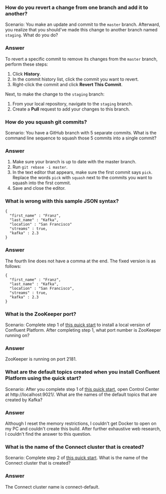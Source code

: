### How do you revert a change from one branch and add it to another?
Scenario: You make an update and commit to the `master` branch. Afterward, you realize that you should've made this 
change to another branch named `staging`. What do you do? 

### Answer
To revert a specific commit to remove its changes from the `master` branch, perform these steps:

1. Click **History**.
1. In the commit history list, click the commit you want to revert.
1. Right-click the commit and click **Revert This Commit**.

Next, to make the change to the `staging` branch:

1. From your local repository, navigate to the `staging` branch. 
1. Create a **Pull** request to add your changes to this branch.

### How do you squash git commits?
Scenario: You have a GitHub branch with 5 separate commits. What is the command line sequence to squash those 5 commits 
into a single commit?

### Answer
1. Make sure your branch is up to date with the master branch.
1. Run `git rebase -i master`.
1. In the text editor that appears, make sure the first commit says `pick`. Replace the words `pick` with `squash` next to the commits you want to squash into the first commit.
1. Save and close the editor.

### What is wrong with this sample JSON syntax?

```
{
  "first_name" : "Franz",
  "last_name" : "Kafka",
  "location" : "San Francisco"
  "streams" : true,
  "kafka" : 2.3 
}
```
### Answer
The fourth line does not have a comma at the end. The fixed version is as follows:

```
{
  "first_name" : "Franz",
  "last_name" : "Kafka",
  "location" : "San Francisco",
  "streams" : true,
  "kafka" : 2.3 
}
```

### What is the ZooKeeper port?

Scenario: Complete step 1 of [this quick start](https://docs.confluent.io/current/quickstart/ce-docker-quickstart.html) to 
install a local version of Confluent Platform. After completing step 1, what port number is ZooKeeper running on?

### Answer 
ZooKeeper is running on port 2181.

### What are the default topics created when you install Confluent Platform using the quick start?

Scenario: After you complete step 1 of [this quick start](https://docs.confluent.io/current/quickstart/ce-docker-quickstart.html), 
open Control Center at http://localhost:9021/. What are the names of the default topics that are created by Kafka?

### Answer
Although I reset the memory restrictions, I couldn't get Docker to open on my PC and couldn't create this build. After further exhaustive web research, I couldn't find the answer to this question. 

### What is the name of the Connect cluster that is created?

Scenario: Complete step 2 of [this quick start](https://docs.confluent.io/current/quickstart/ce-docker-quickstart.html). 
What is the name of the Connect cluster that is created?

### Answer
The Connect cluster name is connect-default.


